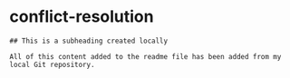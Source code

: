 # conflict-resolution

    ## This is a subheading created locally

    All of this content added to the readme file has been added from my local Git repository.